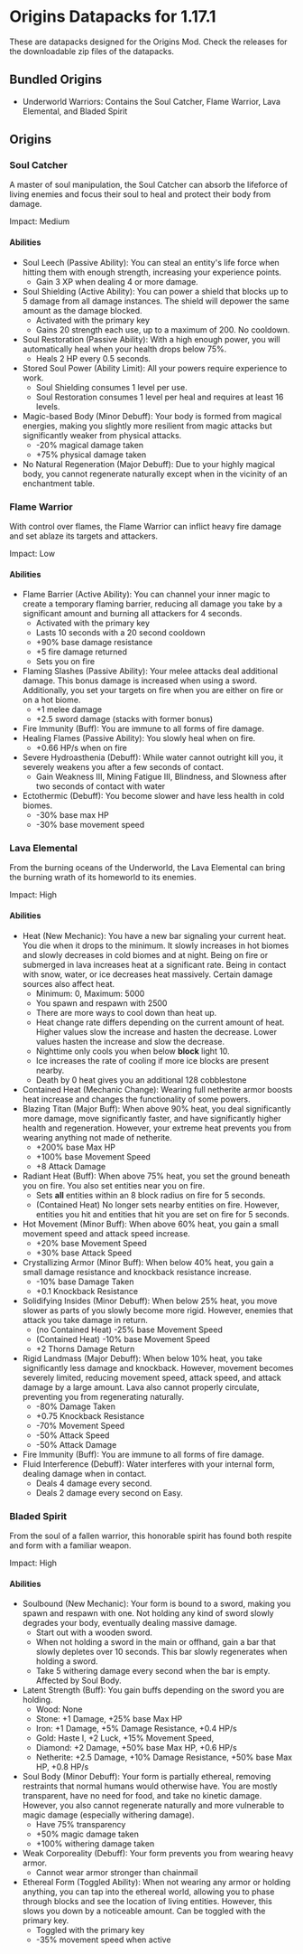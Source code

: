# Origins Datapacks for 1.17.1

These are datapacks designed for the Origins Mod. Check the releases for the downloadable zip files of the datapacks. 

## Bundled Origins

- Underworld Warriors: Contains the Soul Catcher, Flame Warrior, Lava Elemental, and Bladed Spirit

## Origins

### Soul Catcher

A master of soul manipulation, the Soul Catcher can absorb the lifeforce of living enemies and focus their soul to heal and protect their body from damage.

Impact: Medium

#### Abilities

- Soul Leech (Passive Ability): You can steal an entity's life force when hitting them with enough strength, increasing your experience points.
    - Gain 3 XP when dealing 4 or more damage.
- Soul Shielding (Active Ability): You can power a shield that blocks up to 5 damage from all damage instances. The shield will depower the same amount as the damage blocked.
    - Activated with the primary key
    - Gains 20 strength each use, up to a maximum of 200. No cooldown.
- Soul Restoration (Passive Ability): With a high enough power, you will automatically heal when your health drops below 75%.
    - Heals 2 HP every 0.5 seconds.
- Stored Soul Power (Ability Limit): All your powers require experience to work.
    - Soul Shielding consumes 1 level per use.
    - Soul Restoration consumes 1 level per heal and requires at least 16 levels.
- Magic-based Body (Minor Debuff): Your body is formed from magical energies, making you slightly more resilient from magic attacks but significantly weaker from physical attacks.
    - -20% magical damage taken
    - +75% physical damage taken
- No Natural Regeneration (Major Debuff): Due to your highly magical body, you cannot regenerate naturally except when in the vicinity of an enchantment table.

### Flame Warrior

With control over flames, the Flame Warrior can inflict heavy fire damage and set ablaze its targets and attackers.

Impact: Low

#### Abilities

- Flame Barrier (Active Ability): You can channel your inner magic to create a temporary flaming barrier, reducing all damage you take by a significant amount and burning all attackers for 4 seconds.
    - Activated with the primary key
    - Lasts 10 seconds with a 20 second cooldown
    - +90% base damage resistance
    - +5 fire damage returned
    - Sets you on fire
- Flaming Slashes (Passive Ability): Your melee attacks deal additional damage. This bonus damage is increased when using a sword. Additionally, you set your targets on fire when you are either on fire or on a hot biome.
    - +1 melee damage
    - +2.5 sword damage (stacks with former bonus)
- Fire Immunity (Buff): You are immune to all forms of fire damage.
- Healing Flames (Passive Ability): You slowly heal when on fire.
    - +0.66 HP/s when on fire
- Severe Hydroasthenia (Debuff): While water cannot outright kill you, it severely weakens you after a few seconds of contact.
    - Gain Weakness III, Mining Fatigue III, Blindness, and Slowness after two seconds of contact with water
- Ectothermic (Debuff): You become slower and have less health in cold biomes.
    - -30% base max HP
    - -30% base movement speed

### Lava Elemental

From the burning oceans of the Underworld, the Lava Elemental can bring the burning wrath of its homeworld to its enemies.

Impact: High

#### Abilities

- Heat (New Mechanic): You have a new bar signaling your current heat. You die when it drops to the minimum. It slowly increases in hot biomes and slowly decreases in cold biomes and at night. Being on fire or submerged in lava increases heat at a significant rate. Being in contact with snow, water, or ice decreases heat massively. Certain damage sources also affect heat.
    - Minimum: 0, Maximum: 5000
    - You spawn and respawn with 2500
    - There are more ways to cool down than heat up.
    - Heat change rate differs depending on the current amount of heat. Higher values slow the increase and hasten the decrease. Lower values hasten the increase and slow the decrease.
    - Nighttime only cools you when below **block** light 10.
    - Ice increases the rate of cooling if more ice blocks are present nearby.
    - Death by 0 heat gives you an additional 128 cobblestone
- Contained Heat (Mechanic Change): Wearing full netherite armor boosts heat increase and changes the functionality of some powers.
- Blazing Titan (Major Buff): When above 90% heat, you deal significantly more damage, move significantly faster, and have significantly higher health and regeneration. However, your extreme heat prevents you from wearing anything not made of netherite.
    - +200% base Max HP
    - +100% base Movement Speed
    - +8 Attack Damage
- Radiant Heat (Buff): When above 75% heat, you set the ground beneath you on fire. You also set entities near you on fire.
    - Sets **all** entities within an 8 block radius on fire for 5 seconds.
    - (Contained Heat) No longer sets nearby entities on fire. However, entities you hit and entities that hit you are set on fire for 5 seconds.
- Hot Movement (Minor Buff): When above 60% heat, you gain a small movement speed and attack speed increase.
    - +20% base Movement Speed
    - +30% base Attack Speed
- Crystallizing Armor (Minor Buff): When below 40% heat, you gain a small damage resistance and knockback resistance increase.
    - -10% base Damage Taken
    - +0.1 Knockback Resistance
- Solidifying Insides (Minor Debuff): When below 25% heat, you move slower as parts of you slowly become more rigid. However, enemies that attack you take damage in return.
    - (no Contained Heat) -25% base Movement Speed
    - (Contained Heat) -10% base Movement Speed
    - +2 Thorns Damage Return
- Rigid Landmass (Major Debuff): When below 10% heat, you take significantly less damage and knockback. However, movement becomes severely limited, reducing movement speed, attack speed, and attack damage by a large amount. Lava also cannot properly circulate, preventing you from regenerating naturally.
    - -80% Damage Taken
    - +0.75 Knockback Resistance
    - -70% Movement Speed
    - -50% Attack Speed
    - -50% Attack Damage
- Fire Immunity (Buff): You are immune to all forms of fire damage.
- Fluid Interference (Debuff): Water interferes with your internal form, dealing damage when in contact.
    - Deals 4 damage every second.
    - Deals 2 damage every second on Easy.

### Bladed Spirit

From the soul of a fallen warrior, this honorable spirit has found both respite and form with a familiar weapon.

Impact: High

#### Abilities

- Soulbound (New Mechanic): Your form is bound to a sword, making you spawn and respawn with one. Not holding any kind of sword slowly degrades your body, eventually dealing massive damage.
    - Start out with a wooden sword.
    - When not holding a sword in the main or offhand, gain a bar that slowly depletes over 10 seconds. This bar slowly regenerates when holding a sword.
    - Take 5 withering damage every second when the bar is empty. Affected by Soul Body.
- Latent Strength (Buff): You gain buffs depending on the sword you are holding.
    - Wood: None
    - Stone: +1 Damage, +25% base Max HP
    - Iron: +1 Damage, +5% Damage Resistance, +0.4 HP/s
    - Gold: Haste I, +2 Luck, +15% Movement Speed,
    - Diamond: +2 Damage, +50% base Max HP, +0.6 HP/s
    - Netherite: +2.5 Damage, +10% Damage Resistance, +50% base Max HP, +0.8 HP/s
- Soul Body (Minor Debuff): Your form is partially ethereal, removing restraints that normal humans would otherwise have. You are mostly transparent, have no need for food, and take no kinetic damage. However, you also cannot regenerate naturally and more vulnerable to magic damage (especially withering damage).
    - Have 75% transparency
    - +50% magic damage taken
    - +100% withering damage taken
- Weak Corporeality (Debuff): Your form prevents you from wearing heavy armor.
    - Cannot wear armor stronger than chainmail
- Ethereal Form (Toggled Ability): When not wearing any armor or holding anything, you can tap into the ethereal world, allowing you to phase through blocks and see the location of living entities. However, this slows you down by a noticeable amount. Can be toggled with the primary key.
    - Toggled with the primary key
    - -35% movement speed when active